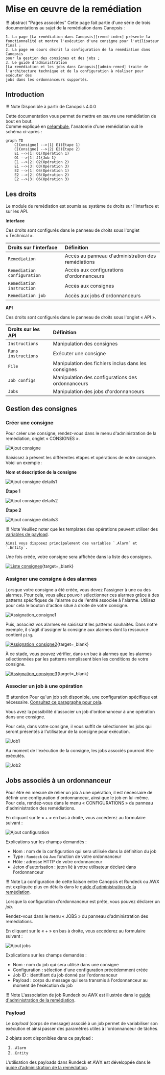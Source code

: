 # Mise en œuvre de la remédiation

!!! abstract "Pages associées"
    Cette page fait partie d'une série de trois documentations au sujet de la
    remédiation dans Canopsis :
    
    1. La page [La remédiation dans Canopsis][remed-index] présente la
    fonctionnalité et montre l'exécution d'une consigne pour l'utilisateur
    final ;
    2. La page en cours décrit la configuration de la remédiation dans Canopsis
    pour la gestion des consignes et des jobs ;
    3. Le guide d'administration
    [La remédiation et les jobs dans Canopsis][admin-remed] traite de
    l'architecture technique et de la configuration à réaliser pour exécuter des
    jobs dans les ordonnanceurs supportés.


## Introduction

!!! Note
    Disponible à partir de Canopsis 4.0.0

Cette documentation vous permet de mettre en œuvre une remédiation de bout en
bout.  
Comme expliqué en [préambule][remed-index], l'anatomie d'une remédiation suit le
schéma ci-après :

```mermaid
graph TD
    C[Consigne] -->|1| E1(Étape 1)
    C[Consigne] -->|2| E2(Étape 2)
    E1 -->|1| O1(Opération 1)
    O1 -->|1| J1{Job 1}
    E1 -->|2| O2(Opération 2)
    E1 -->|3| O3(Opération 3)
    E2 -->|1| O4(Opération 1)
    E2 -->|2| O5(Opération 2)
    E2 -->|3| O6(Opération 3)
```

## Les droits

Le module de remédiation est soumis au système de droits sur l'interface et sur
les API.

**Interface**

Ces droits sont configurés dans le panneau de droits sous l'onglet
« Technical ».

| Droits sur l'interface       | Définition                                         |
|:---------------------------- |:-------------------------------------------------- |
| `Remediation`                | Accès au panneau d'administration des remédiations |
| `Remediation configuration`  | Accès aux configurations d'ordonnanceurs           |
| `Remediation instruction`    | Accès aux consignes                                |
| `Remediation job`            | Accès aux jobs d'ordonnanceurs                     |

**API**

Ces droits sont configurés dans le panneau de droits sous l'onglet « API ».

| Droits sur les API      | Définition                                          |
|:------------------------ |:--------------------------------------------------- |
| `Instructions`           | Manipulation des consignes                          |
| `Runs instructions`      | Exécuter une consigne                               |
| `File`                   | Manipulation des fichiers inclus dans les consignes |
| `Job configs`            | Manipulation des configurations des ordonnanceurs   |
| `Jobs`                   | Manipulation des jobs d'ordonnanceurs               |

## Gestion des consignes

### Créer une consigne

Pour créer une consigne, rendez-vous dans le menu d'administration de la
remédiation, onglet « CONSIGNES ».

![Ajout consigne](./img/remediation_instruction_ajout.png)

Saisissez à présent les différentes étapes et opérations de votre consigne.
Voici un exemple :

**Nom et description de la consigne**

![Ajout consigne details1](./img/remediation_instruction_ajout_details1.png)

**Étape 1**

![Ajout consigne details2](./img/remediation_instruction_ajout_details2.png)

**Étape 2**

![Ajout consigne details3](./img/remediation_instruction_ajout_details3.png)

!!! Note
    Veuillez noter que les templates des opérations peuvent utiliser des
    [variables de payload][templates-payload].

    Ainsi vous disposez principalement des variables `.Alarm` et `.Entity`.

Une fois créée, votre consigne sera affichée dans la liste des consignes.

[![Liste consignes](./img/remediation_instruction_liste.png)](./img/remediation_instruction_liste.png){target=_blank}

[templates-payload]: ../../../guide-administration/architecture-interne/templates-golang/#templates-pour-payload

### Assigner une consigne à des alarmes

Lorsque votre consigne a été créée, vous devez l'assigner à une ou des alarmes.
Pour cela, vous allez pouvoir sélectionner ces alarmes grâce à des patterns
spécifiques de l'alarme ou de l'entité associée à l'alarme.
Utilisez pour cela le bouton d'action situé à droite de votre consigne.


![Assignation_consigne1](./img/remediation_instruction_assignation1.png)

Puis, associez vos alarmes en saisissant les patterns souhaités. Dans notre
exemple, il s'agit d'assigner la consigne aux alarmes dont la ressource contient
`ping`.

[![Assignation_consigne2](./img/remediation_instruction_assignation2.png)](./img/remediation_instruction_assignation2.png){target=_blank}

À ce stade, vous pouvez vérifier, dans un bac à alarmes que les alarmes
sélectionnées par les patterns remplissent bien les conditions de votre consigne.

[![Assignation_consigne3](./img/remediation_instruction_assignation3.png)](./img/remediation_instruction_assignation3.png){target=_blank}

### Associer un job à une opération

!!! attention
    Pour qu'un job soit disponible, une configuration spécifique est nécessaire.
    [Consultez ce paragraphe pour cela](#jobs-associes-a-un-ordonnanceur).

Vous avez la possibilité d'associer un job d'ordonnanceur à une opération dans
une consigne.

Pour cela, dans votre consigne, il vous suffit de sélectionner les jobs qui
seront présentés à l'utilisateur de la consigne pour exécution.

![Job1](./img/remediation_instruction_job1.png)

Au moment de l'exécution de la consigne, les jobs associés pourront être
exécutés.

![Job2](./img/remediation_instruction_job2.png)

## Jobs associés à un ordonnanceur

Pour être en mesure de relier un job à une opération, il est nécessaire de
définir une configuration d'ordonnanceur, ainsi que le job en lui-même.  
Pour cela, rendez-vous dans le menu « CONFIGURATIONS » du panneau
d'administration des remédiations.

En cliquant sur le « + » en bas à droite, vous accéderez au formulaire suivant :

![Ajout configuration](./img/remediation_configuration_ajout.png)

Explications sur les champs demandés :

* Nom : nom de la configuration qui sera utilisée dans la définition du job
* Type : `Rundeck` ou `Awx` fonction de votre ordonnanceur
* Hôte : adresse HTTP de votre ordonnanceur
* Jeton d'autorisation : jeton lié à votre utilisateur déclaré dans
l'ordonnanceur

!!! Note
    La configuration de cette liaison entre Canopsis et Rundeck ou AWX est
    expliquée plus en détails dans le
    [guide d'administration de la remédiation][admin-remed].

Lorsque la configuration d'ordonnanceur est prête, vous pouvez déclarer un
*job*.

Rendez-vous dans le menu « JOBS » du panneau d'administration des remédiations.

En cliquant sur le « + » en bas à droite, vous accéderez au formulaire suivant :

![Ajout jobs](./img/remediation_job_ajout.png)

Explications sur les champs demandés :

* Nom : nom du job qui sera utilisé dans une consigne
* Configuration : sélection d'une configuration précédemment créée
* Job ID : identifiant du job donné par l'ordonnanceur
* Payload : corps du message qui sera transmis à l'ordonnanceur au moment de
l'exécution du job

!!! Note
    L'association de job Rundeck ou AWX est illustrée dans le
    [guide d'administration de la remédiation][admin-remed].

### Payload

Le *payload* (corps de message) associé à un job permet de variabiliser son
exécution et ainsi passer des paramètres utiles à l'ordonnanceur de tâches.

2 objets sont disponibles dans ce payload :

1. `.Alarm`
2. `.Entity`

L'utilisation des payloads dans Rundeck et AWX est développée dans le
[guide d'administration de la remédiation][admin-remed-payloads].


[remed-index]: ./index.md
[admin-remed]: ../../guide-administration/remediation/index.md
[admin-remed-payloads]: ../../guide-administration/remediation/index.md#utilisation-des-payloads
